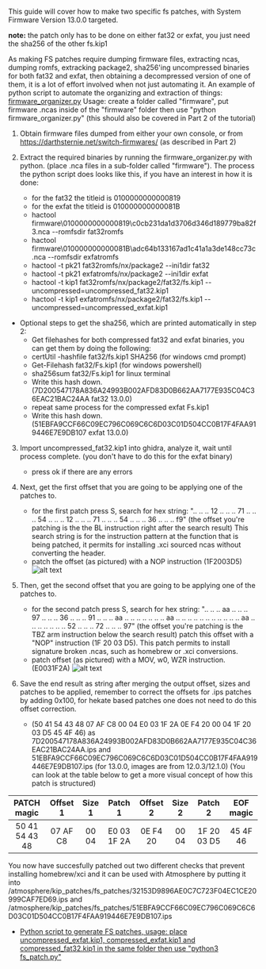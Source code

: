 This guide will cover how to make two specific fs patches, with System Firmware Version 13.0.0 targeted.

**note:** the patch only has to be done on either fat32 or exfat, you just need the sha256 of the other fs.kip1 

As making FS patches require dumping firmware files, extracting ncas, dumping romfs, extracking package2, sha256'ing uncompressed binaries for both fat32 and exfat, then obtaining a decompressed version of one of them, it is a lot of effort involved when not just automating it. An example of python script to automate the organizing and extraction of things: [firmware_organizer.py](firmware_organizer.py) Usage: create a folder called "firmware", put firmware .ncas inside of the "firmware" folder then use "python firmware_organizer.py" (this should also be covered in Part 2 of the tutorial)

1. Obtain firmware files dumped from either your own console, or from https://darthsternie.net/switch-firmwares/ (as described in Part 2)

2. Extract the required binaries by running the firmware_organizer.py with python. (place .nca files in a sub-folder called "firmware"). The process the python script does looks like this, if you have an interest in how it is done:
   - for the fat32 the titleid is 0100000000000819
   - for the exfat the titleid is 010000000000081B
   - hactool firmware\0100000000000819\c0cb231da1d3706d346d189779ba82f3.nca --romfsdir fat32romfs
   - hactool firmware\010000000000081B\adc64b133167ad1c41a1a3de148cc73c.nca --romfsdir exfatromfs
   - hactool -t pk21 fat32romfs/nx/package2 --ini1dir fat32
   - hactool -t pk21 exfatromfs/nx/package2 --ini1dir exfat
   - hactool -t kip1 fat32romfs/nx/package2/fat32/fs.kip1 --uncompressed=uncompressed_fat32.kip1
   - hactool -t kip1 exfatromfs/nx/package2/fat32/fs.kip1 --uncompressed=uncompressed_exfat.kip1

* Optional steps to get the sha256, which are printed automatically in step 2: 
  - Get filehashes for both compressed fat32 and exfat binaries, you can get them by doing the following:
  - certUtil -hashfile fat32/fs.kip1 SHA256 (for windows cmd prompt)
  - Get-Filehash fat32/Fs.kip1 (for windows powershell)
  - sha256sum fat32/Fs.kip1 for linux terminal
  - Write this hash down. (7D200547178A836A24993B002AFD83D0B662AA7177E935C04C36EAC21BAC24AA fat32 13.0.0)
  - repeat same process for the compressed exfat Fs.kip1
  - Write this hash down. (51EBFA9CCF66C09EC796C069C6C6D03C01D504CC0B17F4FAA919446E7E9DB107 exfat 13.0.0)

3. Import uncompressed_fat32.kip1 into ghidra, analyze it, wait until process complete. (you don't have to do this for the exfat binary)
   - press ok if there are any errors

4. Next, get the first offset that you are going to be applying one of the patches to.
   - for the first patch press S, search for hex string: ".. .. .. 12 .. .. .. 71 .. .. .. 54 .. .. .. 12 .. .. .. 71 .. .. .. 54 .. .. .. 36 .. .. .. f9" (the offset you're patching is the the BL instruction right after the search result) This search string is for the instruction pattern at the function that is being patched, it permits for installing .xci sourced ncas without converting the header.
   - patch the offset (as pictured) with a NOP instruction (1F2003D5)
![alt text](https://github.com/borntohonk/patches/blob/master/img/ghidra-fs-offset-1.png?raw=true)

5. Then, get the second offset that you are going to be applying one of the patches to.
   - for the second patch press S, search for hex string: ".. .. .. aa .. .. .. 97 .. .. .. 36 .. .. .. 91 .. .. .. aa .. .. .. .. .. .. .. aa .. .. .. .. .. .. .. .. .. .. .. aa .. .. .. .. .. .. .. 52 .. .. .. 72 .. .. .. 97" (the offset you're patching is the TBZ arm instruction below the search result) patch this offset with a "NOP" instruction (1F 20 03 D5). This patch permits to install signature broken .ncas, such as homebrew or .xci conversions.
   - patch offset (as pictured) with a MOV, w0, WZR instruction. (E0031F2A)
![alt text](https://github.com/borntohonk/patches/blob/master/img/ghidra-fs-offset-2.png?raw=true)

6. Save the end result as string after merging the output offset, sizes and patches to be applied, remember to correct the offsets for .ips patches by adding 0x100, for hekate based patches one does not need to do this offset correction.
   - (50 41 54 43 48 07 AF C8 00 04 E0 03 1F 2A 0E F4 20 00 04 1F 20 03 D5 45 4F 46) as 7D200547178A836A24993B002AFD83D0B662AA7177E935C04C36EAC21BAC24AA.ips and 51EBFA9CCF66C09EC796C069C6C6D03C01D504CC0B17F4FAA919446E7E9DB107.ips (for 13.0.0, images are from 12.0.3/12.1.0) (You can look at the table below to get a more visual concept of how this patch is structured)

| PATCH magic | Offset 1 | Size 1 | Patch 1 | Offset 2 | Size 2 | Patch 2 | EOF magic |
| :---: | :---: | :---: | :---: | :---: | :---: | :---: | :---: |
| 50 41 54 43 48 | 07 AF C8 | 00 04 | E0 03 1F 2A | 0E F4 20 | 00 04 | 1F 20 03 D5| 45 4F 46 |

You now have succesfully patched out two different checks that prevent installing homebrew/xci and it can be used with Atmosphere by putting it into /atmosphere/kip_patches/fs_patches/32153D9896AE0C7C723F04EC1CE20999CAF7ED69.ips and /atmosphere/kip_patches/fs_patches/51EBFA9CCF66C09EC796C069C6C6D03C01D504CC0B17F4FAA919446E7E9DB107.ips

* [Python script to generate FS patches, usage: place uncompressed_exfat.kip1, compressed_exfat.kip1 and compressed_fat32.kip1 in the same folder then use "python3 fs_patch.py"](fs_patch.py)
